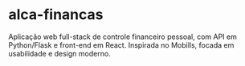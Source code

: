 # alca-financas
Aplicação web full-stack de controle financeiro pessoal, com API em Python/Flask e front-end em React. Inspirada no Mobills, focada em usabilidade e design moderno.
